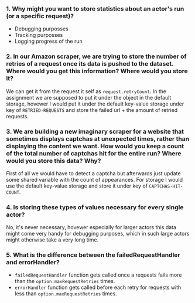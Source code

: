 ### 1. Why might you want to store statistics about an actor's run (or a specific request)?

-   Debugging purposses
-   Tracking purposses
-   Logging progress of the run

### 2. In our Amazon scraper, we are trying to store the number of retries of a request once its data is pushed to the dataset. Where would you get this information? Where would you store it?

We can get it from the request it self as `request.retryCount`. In the assignment we are supposed to put it under the object in the default storage, hovewer I would put it under the default key-value storage under key of `RETRIED-REQUESTS` and store the failed url + the amount of retried requests.

### 3. We are building a new imaginary scraper for a website that sometimes displays captchas at unexpected times, rather than displaying the content we want. How would you keep a count of the total number of captchas hit for the entire run? Where would you store this data? Why?

First of all we would have to detect a captcha but afterwards just update some shared variable with the count of appearances. For storage I would use the default key-value storage and store it under key of `CAPTCHAS-HIT-COUNT`.

### 4. Is storing these types of values necessary for every single actor?

No, it's never necessary, hovewer especially for larger actors this data might come very handy for debugging purposes, which in such large actors might otherwise take a very long time.

### 5. What is the difference between the failedRequestHandler and errorHandler?

-   `failedRequestHandler` function gets called once a requests fails more than the `option.maxRequestRetries` times.
-   `errorHandler` function gets called before each retry for requests with less than `option.maxRequestRetries` times.
